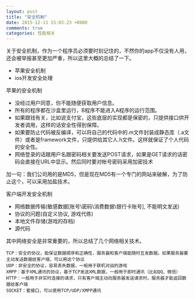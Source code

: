 ```yaml
---
layout: post
title: "安全机制"
date: 2015-12-11 15:03:23 +0800
comments: true
categories: 性能相关
---
```




关于安全机制，作为一个程序员必须要时刻记住的，不然你的app不仅没有人用，还会被举报甚至更加严重，所以这里大概的总结了一下。


* 苹果安全机制
* ios开发安全处理

<!--more-->


苹果的安全机制
* 没经过用户同意，你不能随便获取用户信息。
* 所有的程序都在沙盒里运行，B程序不能进入A程序的运行范围。* 如果跟钱有关，比如说支付宝，这些底层的实现都是保密的，只提供接口供开发者调用，这样的话安全性得到保障。* 如果要防止代码被反编译，可以将自己的代码中的.m文件封装成静态库（.a文件）或者是framework文件，只提供给其它人.h文件。这样就保证了个人代码的安全性。* 网络登录的话跟用户名跟密码相关要发送POST请求，如果是GET请求的话密码会直接在URL中显示。然后同时要对帐号密码采用加密技术
加一句：我们公司用的是MD5，但是现在MD5有一个专门的网站来破解，为了防止这个，可以采用加盐技术。
客户端开发安全机制* 网络数据传输(敏感数据[账号\密码\消费数据\银行卡账号], 不能明文发送)* 协议的问题(自定义协议, 游戏代练)* 本地文件存储(游戏的存档)* 源代码
其中网络安全是非常重要的，所以总结了几个网络相关技术。
	TCP：安全的协议，能保证数据顺序和正确性，服务器和客户端能随时互发数据。如果服务器要主动发送数据给客户端，可以用这个协议
	UDP：非安全的协议，容易丢失数据，一般用于联机对战的游戏	XMPP：基于XML通讯的协议，基于TCP发送XML数据，一般用于即时通讯（比如QQ、微信）	HTTP：一般用于非实时连接的请求，只有客户端主动向服务器发送请求时，服务器才能返回数据给客户端	SOCKET：套接口，可以使用TCP/UDP/XMPP通讯